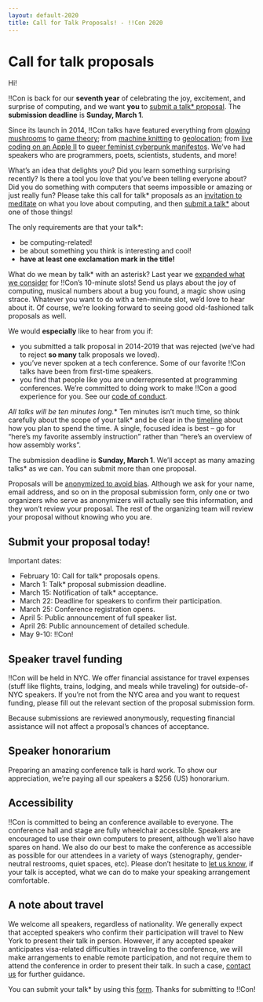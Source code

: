 ```yaml
---
layout: default-2020
title: Call for Talk Proposals! - !!Con 2020
---
```


# Call for talk proposals

Hi!

!!Con is back for our **seventh year** of celebrating the joy, excitement, and surprise of computing, and we want **you** to [submit a talk* proposal](https://docs.google.com/forms/d/e/1FAIpQLSejF7_QPTcLokFdDKKTmA-NQDacZybnCDwoFnEpeoFvHXDWgw/viewform?usp=sf_link). The **submission deadline** is **Sunday, March 1**.

Since its launch in 2014, !!Con talks have featured everything from [glowing mushrooms](https://www.youtube.com/watch?v=T75FvUDirNM) to [game theory](https://www.youtube.com/watch?v=RHg2JIvoaq0); from [machine knitting](https://www.youtube.com/watch?v=ihqcgrR0azw) to [geolocation](https://www.youtube.com/watch?v=NvShiF4tnMM); from [live coding on an Apple II](https://www.youtube.com/watch?v=DY4t9IHFD4E) to [queer feminist cyberpunk manifestos](https://www.youtube.com/watch?v=5GiQovHaT_g). We’ve had speakers who are programmers, poets, scientists, students, and more!

What’s an idea that delights you? Did you learn something surprising recently? Is there a tool you love that you’ve been telling everyone about? Did you do something with computers that seems impossible or amazing or just really fun? Please take this call for talk* proposals as an [invitation to meditate](https://twitter.com/akaptur/status/583115830621184000) on what you love about computing, and then [submit a talk*](https://docs.google.com/forms/d/e/1FAIpQLSejF7_QPTcLokFdDKKTmA-NQDacZybnCDwoFnEpeoFvHXDWgw/viewform?usp=sf_link) about one of those things!

The only requirements are that your talk*:

  * be computing-related!
  * be about something you think is interesting and cool!
  * **have at least one exclamation mark in the title!**

What do we mean by talk* with an asterisk? Last year we [expanded what we consider](https://organicdonut.com/2019/01/expanding-the-con-aesthetic/) for !!Con’s 10-minute slots! Send us plays about the joy of computing, musical numbers about a bug you found, a magic show using strace. Whatever you want to do with a ten-minute slot, we’d love to hear about it. Of course, we’re looking forward to seeing good old-fashioned talk proposals as well.

We would **especially** like to hear from you if:

  * you submitted a talk proposal in 2014-2019 that was rejected (we’ve had to reject **so many** talk proposals we loved).
  * you’ve never spoken at a tech conference. Some of our favorite !!Con talks have been from first-time speakers.
  * you find that people like you are underrepresented at programming conferences. We’re committed to doing work to make !!Con a good experience for you. See our [code of conduct](conduct.html).

**All talks* will be ten minutes long.** Ten minutes isn’t much time, so think carefully about the scope of your talk* and be clear in the [timeline](http://composition.al/blog/2017/06/30/how-to-write-a-timeline-for-a-bangbangcon-talk-proposal/) about how you plan to spend the time. A single, focused idea is best – go for “here’s my favorite assembly instruction” rather than “here’s an overview of how assembly works”.

The submission deadline is **Sunday, March 1**. We’ll accept as many amazing talks* as we can. You can submit more than one proposal.

Proposals will be [anonymized to avoid bias](https://organicdonut.com/2018/03/the-con-talk-anonymization-and-selection-process/). Although we ask for your name, email address, and so on in the proposal submission form, only one or two organizers who serve as anonymizers will actually see this information, and they won’t review your proposal. The rest of the organizing team will review your proposal without knowing who you are.

## Submit your proposal today!

Important dates:

  * February 10: Call for talk* proposals opens.
  * March 1: Talk* proposal submission deadline.
  * March 15: Notification of talk* acceptance.
  * March 22: Deadline for speakers to confirm their participation.
  * March 25: Conference registration opens.
  * April 5: Public announcement of full speaker list.
  * April 26: Public announcement of detailed schedule.
  * May 9-10: !!Con!

## Speaker travel funding

!!Con will be held in NYC. We offer financial assistance for travel expenses (stuff like flights, trains, lodging, and meals while traveling) for outside-of-NYC speakers. If you’re not from the NYC area and you want to request funding, please fill out the relevant section of the proposal submission form.

Because submissions are reviewed anonymously, requesting financial assistance will not affect a proposal’s chances of acceptance.

## Speaker honorarium

Preparing an amazing conference talk is hard work. To show our appreciation, we’re paying all our speakers a $256 (US) honorarium.

## Accessibility

!!Con is committed to being an conference available to everyone. The conference hall and stage are fully wheelchair accessible. Speakers are encouraged to use their own computers to present, although we’ll also have spares on hand. We also do our best to make the conference as accessible as possible for our attendees in a variety of ways (stenography, gender-neutral restrooms, quiet spaces, etc). Please don’t hesitate to [let us know](index.html#organizers), if your talk is accepted, what we can do to make your speaking arrangement comfortable.

## A note about travel

We welcome all speakers, regardless of nationality. We generally expect that accepted speakers who confirm their participation will travel to New York to present their talk in person. However, if any accepted speaker anticipates visa-related difficulties in traveling to the conference, we will make arrangements to enable remote participation, and not require them to attend the conference in order to present their talk. In such a case, [contact us](index.html#organizers) for further guidance.

You can submit your talk* by using this [form](https://docs.google.com/forms/d/e/1FAIpQLSejF7_QPTcLokFdDKKTmA-NQDacZybnCDwoFnEpeoFvHXDWgw/viewform?usp=sf_link). Thanks for submitting to !!Con!

